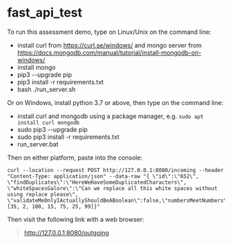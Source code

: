 # fast_api_test

To run this assessment demo, type on Linux/Unix on the command line:

* install curl from https://curl.se/windows/ and mongo server from 
  https://docs.mongodb.com/manual/tutorial/install-mongodb-on-windows/
* install mongo 
* pip3 --upgrade pip
* pip3 install -r requirements.txt
* bash ./run_server.sh

Or on Windows, install python 3.7 or above, then type on the command line:

* install curl and mongodb using a package manager, e.g. `sudo apt install curl mongodb`
* sudo pip3 --upgrade pip
* sudo pip3 install -r requirements.txt 
* run_server.bat

Then on either platform, paste into the console:

    curl --location --request POST http://127.0.0.1:8080/incoming --header "Content-Type: application/json" --data-raw "{ \"id\":\"652\", \"findDuplicates\":\"HereWeHaveSomeDuplicatedCharacters\", \"whiteSpacesGalore\":\"Can we replace all this white spaces without using replace please\", \"validateMeOnlyIActuallyShouldBeABoolean\":false,\"numbersMeetNumbers\":[35, 2, 100, 15, 75, 25, 99]}"

Then visit the following link with a web browser:

> http://127.0.0.1:8080/outgoing
